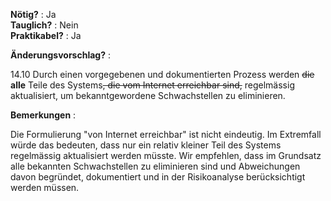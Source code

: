 **Nötig?** : Ja </br>
**Tauglich?** : Nein </br>
**Praktikabel?** : Ja </br>

**Änderungsvorschlag?** :

14.10 Durch einen vorgegebenen und dokumentierten Prozess werden ~~die~~ **alle** Teile des Systems~~, die vom Internet erreichbar sind,~~ regelmässig aktualisiert, um bekanntgewordene Schwachstellen zu eliminieren.

**Bemerkungen** :

Die Formulierung "von Internet erreichbar" ist nicht eindeutig. Im Extremfall würde das bedeuten, dass nur ein relativ kleiner Teil des Systems regelmässig aktualisiert werden müsste. 
Wir empfehlen, dass im Grundsatz alle bekannten Schwachstellen zu eliminieren sind und Abweichungen davon begründet, dokumentiert und in der Risikoanalyse berücksichtigt werden müssen. 

